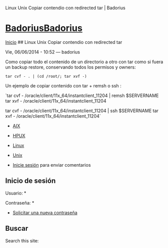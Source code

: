





Linux Unix Copiar contendio con redirected tar | Badorius


















# [BadoriusBadorius](/ "Badorius")

 
 

[Inicio](/) ## Linux Unix Copiar contendio con redirected tar

 

Vie, 06/06/2014 - 10:52 — badorius

Como copiar todo el contenido de un directorio a otro con tar como si fuera un backup restore, conservando todos los permisos y owners:  

 `tar cvf - . | (cd /root/; tar xvf -)`  

Un ejemplo de copiar contenido con tar + remsh o ssh :  

 `tar cvf - /oracle/client/11x_64/instantclient_11204 | remsh $SERVERNAME tar xvf - /oracle/client/11x_64/instantclient_11204  

tar cvf - /oracle/client/11x_64/instantclient_11204 | ssh $SERVERNAME tar xvf - /oracle/client/11x_64/instantclient_11204`





* [AIX](/?q=taxonomy/term/8)
* [HPUX](/?q=taxonomy/term/6)
* [Linux](/?q=taxonomy/term/2)
* [Unix](/?q=taxonomy/term/1)


* [Inicie sesión](/?q=user/login&destination=comment%2Freply%2F90%23comment-form) para enviar comentarios





 


## Inicio de sesión




Usuario: *



Contraseña: *



* [Solicitar una nueva contraseña](/?q=user/password "Solicita una contraseña nueva por correo electrónico.")






## Buscar





Search this site: 










 




